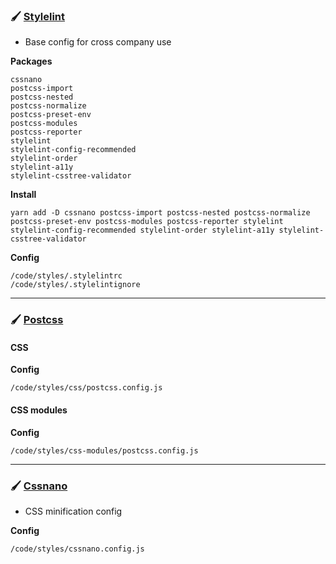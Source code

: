 ### &#128396; [Stylelint](https://stylelint.io/)

-   Base config for cross company use

**Packages**

    cssnano
    postcss-import
    postcss-nested
    postcss-normalize
    postcss-preset-env
    postcss-modules
    postcss-reporter
    stylelint
    stylelint-config-recommended
    stylelint-order
    stylelint-a11y
    stylelint-csstree-validator

**Install**

    yarn add -D cssnano postcss-import postcss-nested postcss-normalize postcss-preset-env postcss-modules postcss-reporter stylelint stylelint-config-recommended stylelint-order stylelint-a11y stylelint-csstree-validator

**Config**

    /code/styles/.stylelintrc
    /code/styles/.stylelintignore

---

### &#128396; [Postcss](https://postcss.org/)

#### CSS

**Config**

    /code/styles/css/postcss.config.js

#### CSS modules

**Config**

    /code/styles/css-modules/postcss.config.js

---

### &#128396; [Cssnano](https://cssnano.co)

-   CSS minification config

**Config**

    /code/styles/cssnano.config.js
